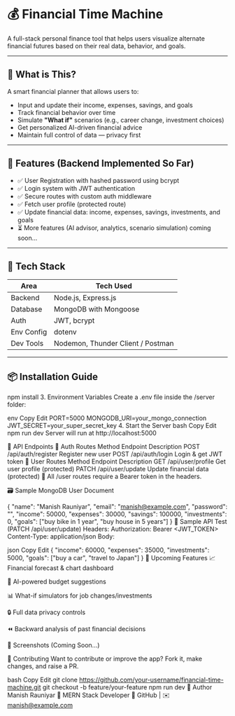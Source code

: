 # 💰 Financial Time Machine

A full-stack personal finance tool that helps users visualize alternate financial futures based on their real data, behavior, and goals.

---

## 🧠 What is This?

A smart financial planner that allows users to:

- Input and update their income, expenses, savings, and goals
- Track financial behavior over time
- Simulate **"What if"** scenarios (e.g., career change, investment choices)
- Get personalized AI-driven financial advice
- Maintain full control of data — privacy first

---

## 🚀 Features (Backend Implemented So Far)

- ✅ User Registration with hashed password using bcrypt
- ✅ Login system with JWT authentication
- ✅ Secure routes with custom auth middleware
- ✅ Fetch user profile (protected route)
- ✅ Update financial data: income, expenses, savings, investments, and goals
- ⏳ More features (AI advisor, analytics, scenario simulation) coming soon...

---

## 🧰 Tech Stack

| Area       | Tech Used                        |
|------------|----------------------------------|
| Backend    | Node.js, Express.js              |
| Database   | MongoDB with Mongoose            |
| Auth       | JWT, bcrypt                      |
| Env Config | dotenv                           |
| Dev Tools  | Nodemon, Thunder Client / Postman|

---

## 📦 Installation Guide
npm install
3. Environment Variables
Create a .env file inside the /server folder:

env
Copy
Edit
PORT=5000
MONGODB_URI=your_mongo_connection
JWT_SECRET=your_super_secret_key
4. Start the Server
bash
Copy
Edit
npm run dev
Server will run at http://localhost:5000

📡 API Endpoints
🔐 Auth Routes
Method	Endpoint	Description
POST	/api/auth/register	Register new user
POST	/api/auth/login	Login & get JWT token
👤 User Routes
Method	Endpoint	Description
GET	/api/user/profile	Get user profile (protected)
PATCH	/api/user/update	Update financial data (protected)
🔐 All /user routes require a Bearer token in the headers.

🗃️ Sample MongoDB User Document

{
  "name": "Manish Rauniyar",
  "email": "manish@example.com",
  "password": "<hashed>",
  "income": 50000,
  "expenses": 30000,
  "savings": 100000,
  "investments": 0,
  "goals": ["buy bike in 1 year", "buy house in 5 years"]
}
🧪 Sample API Test (PATCH /api/user/update)
Headers:
Authorization: Bearer <JWT_TOKEN>
Content-Type: application/json
Body:

json
Copy
Edit
{
  "income": 60000,
  "expenses": 35000,
  "investments": 5000,
  "goals": ["buy a car", "travel to Japan"]
}
🔮 Upcoming Features
📈 Financial forecast & chart dashboard

🤖 AI-powered budget suggestions

📊 What-if simulators for job changes/investments

🔒 Full data privacy controls

⏪ Backward analysis of past financial decisions

📸 Screenshots (Coming Soon...)
<!-- we can later add UI screenshots or API response examples here -->
🤝 Contributing
Want to contribute or improve the app? Fork it, make changes, and raise a PR.

bash
Copy
Edit
git clone https://github.com/your-username/financial-time-machine.git
git checkout -b feature/your-feature
npm run dev
👤 Author
Manish Rauniyar
💼 MERN Stack Developer
🔗 GitHub | ✉️ manish@example.com
